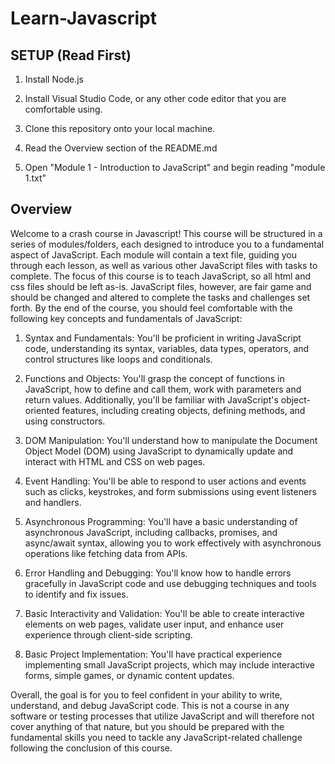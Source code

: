 # Learn-Javascript

## SETUP (Read First)

1) Install Node.js

2) Install Visual Studio Code, or any other code editor that you are comfortable using.

3) Clone this repository onto your local machine.

4) Read the Overview section of the README.md

5) Open "Module 1 - Introduction to JavaScript" and begin reading "module 1.txt"

## Overview

Welcome to a crash course in Javascript! This course will be structured in a series of modules/folders, each designed to introduce you to a fundamental aspect of JavaScript. Each module will contain a text file, guiding you through each lesson, as well as various other JavaScript files with tasks to complete. The focus of this course is to teach JavaScript, so all html and css files should be left as-is. JavaScript files, however, are fair game and should be changed and altered to complete the tasks and challenges set forth. By the end of the course, you should feel comfortable with the following key concepts and fundamentals of JavaScript:

1) Syntax and Fundamentals: You'll be proficient in writing JavaScript code, understanding its syntax, variables, data types, operators, and control structures like loops and conditionals.

2) Functions and Objects: You'll grasp the concept of functions in JavaScript, how to define and call them, work with parameters and return values. Additionally, you'll be familiar with JavaScript's object-oriented features, including creating objects, defining methods, and using constructors.

3) DOM Manipulation: You'll understand how to manipulate the Document Object Model (DOM) using JavaScript to dynamically update and interact with HTML and CSS on web pages.

4) Event Handling: You'll be able to respond to user actions and events such as clicks, keystrokes, and form submissions using event listeners and handlers.

5) Asynchronous Programming: You'll have a basic understanding of asynchronous JavaScript, including callbacks, promises, and async/await syntax, allowing you to work effectively with asynchronous operations like fetching data from APIs.

6) Error Handling and Debugging: You'll know how to handle errors gracefully in JavaScript code and use debugging techniques and tools to identify and fix issues.

7) Basic Interactivity and Validation: You'll be able to create interactive elements on web pages, validate user input, and enhance user experience through client-side scripting.

8) Basic Project Implementation: You'll have practical experience implementing small JavaScript projects, which may include interactive forms, simple games, or dynamic content updates.

Overall, the goal is for you to feel confident in your ability to write, understand, and debug JavaScript code. This is not a course in any software or testing processes that utilize JavaScript and will therefore not cover anything of that nature, but you should be prepared with the fundamental skills you need to tackle any JavaScript-related challenge following the conclusion of this course.